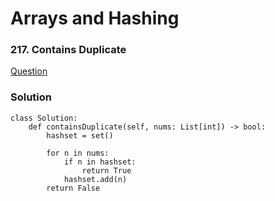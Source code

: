 # Arrays and Hashing

### 217. Contains Duplicate
[Question](https://leetcode.com/problems/contains-duplicate/)

### Solution
```
class Solution:
    def containsDuplicate(self, nums: List[int]) -> bool:
        hashset = set()
        
        for n in nums:
            if n in hashset:
                return True
            hashset.add(n)
        return False
```
